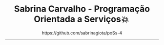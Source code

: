 <h1 align="center"> Sabrina Carvalho - Programação Orientada a Serviços 💥  </h1>
<p align="center"> https://github.com/sabrinagiota/poSs-4 </p> <hr>
